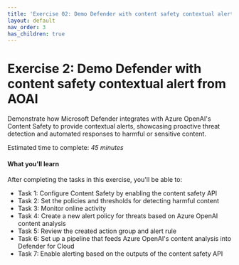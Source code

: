 ```yaml
---
title: 'Exercise 02: Demo Defender with content safety contextual alert from AOAI'
layout: default
nav_order: 3
has_children: true
---
```


# **Exercise 2: Demo Defender with content safety contextual alert from AOAI**

Demonstrate how Microsoft Defender integrates with Azure OpenAI's Content Safety to provide contextual alerts, showcasing proactive threat detection and automated responses to harmful or sensitive content.

Estimated time to complete: *45 minutes*

#### **What you'll learn**

After completing the tasks in this exercise, you'll be  able to:

- Task 1: Configure Content Safety by enabling the content safety API
- Task 2: Set the policies and thresholds for detecting harmful content 
- Task 3: Monitor online activity
- Task 4: Create a new alert policy for threats based on Azure OpenAI content analysis 
- Task 5: Review the created action group and alert rule
- Task 6: Set up a pipeline that feeds Azure OpenAI's content analysis into Defender for Cloud
- Task 7: Enable alerting based on the outputs of the content safety API 